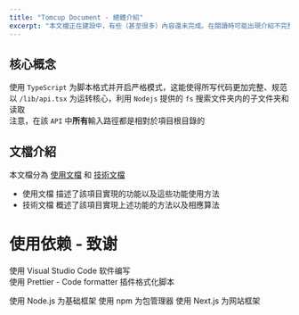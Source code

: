 ```yaml
---
title: "Tomcup Document - 總體介紹"
excerpt: "本文檔正在建設中，有些（甚至很多）內容還未完成。在閱讀時可能出現介紹不完整、信息不準確的情況。"
---
```


## 核心概念

使用 `TypeScript` 为脚本格式并开启严格模式，这能使得所写代码更加完整、规范  
以 `/lib/api.tsx` 为运转核心，利用 `Nodejs` 提供的 `fs` 搜索文件夹内的子文件夹和读取  
注意，在該 `API` 中**所有**輸入路徑都是相對於項目根目錄的

## 文檔介紹

本文檔分為 [使用文檔](./技术文档/Home.md) 和 [技術文檔](./技术文档/Home.md)

- 使用文檔 描述了該項目實現的功能以及這些功能使用方法
- 技術文檔 概述了該項目實現上述功能的方法以及相應算法

# 使用依赖 - 致谢

使用 Visual Studio Code 软件编写  
使用 Prettier - Code formatter 插件格式化脚本

使用 Node.js 为基础框架
使用 npm 为包管理器
使用 Next.js 为网站框架
